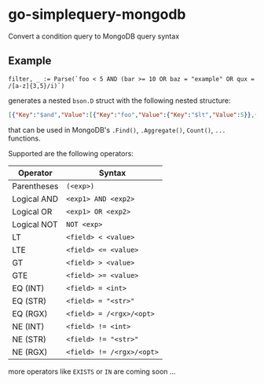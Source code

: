 # go-simplequery-mongodb

Convert a condition query to MongoDB query syntax

## Example

```golang
filter, _ := Parse(`foo < 5 AND (bar >= 10 OR baz = "example" OR qux = /[a-z]{3,5}/i)`)
```

generates a nested `bson.D` struct with the following nested structure:

```json
[{"Key":"$and","Value":[{"Key":"foo","Value":{"Key":"$lt","Value":5}},{"Key":"$or","Value":[{"Key":"$or","Value":[{"Key":"bar","Value":{"Key":"$gte","Value":10}},{"Key":"baz","Value":{"Key":"$eq","Value":"example"}}]},{"Key":"qux","Value":{"Key":"$eq","Value":{"Key":"$regex","Value":{"Pattern":"[a-z]{3,5}","Options":"i"}}}}]}]}]
```

that can be used in MongoDB's `.Find()`, `.Aggregate()`, `Count()`, `...` functions.

Supported are the following operators:

Operator    | Syntax
----------- | --------------------------
Parentheses | `(<exp>)`
Logical AND | `<exp1> AND <exp2>`
Logical OR  | `<exp1> OR <exp2>`
Logical NOT | `NOT <exp>`
LT          | `<field> < <value>`
LTE         | `<field> <= <value>`
GT          | `<field> > <value>`
GTE         | `<field> >= <value>`
EQ (INT)    | `<field> = <int>`
EQ (STR)    | `<field> = "<str>"`
EQ (RGX)    | `<field> = /<rgx>/<opt>`
NE (INT)    | `<field> != <int>`
NE (STR)    | `<field> != "<str>"`
NE (RGX)    | `<field> != /<rgx>/<opt>`

more operators like `EXISTS` or `IN` are coming soon ...
